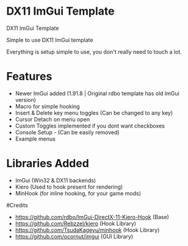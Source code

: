 # DX11 ImGui Template
DX11 ImGui Template

Simple to use DX11 ImGui template

Everything is setup simple to use, you don't really need to touch a lot.


# Features
- Newer ImGui added (1.91.8 | Original rdbo template has old ImGui version)
- Macro for simple hooking
- Insert & Delete key menu toggles (Can be changed to any key)
- Cursor Detach on menu open
- Custom Toggles implemented if you dont want checkboxes
- Console Setup - (Can be easily removed)
- Example menus

# Libraries Added
- ImGui (Win32 & DX11 backends)
- Kiero (Used to hook present for rendering)
- MinHook (for inline hooking, for your game mods)

#Credits
- https://github.com/rdbo/ImGui-DirectX-11-Kiero-Hook (Base)
- https://github.com/Rebzzel/kiero (Hook Library)
- https://github.com/TsudaKageyu/minhook (Hook Library)
- https://github.com/ocornut/imgui (GUI Library)

